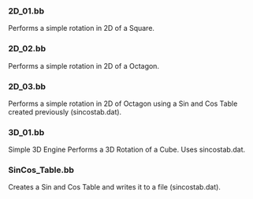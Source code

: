 ### 2D_01.bb
Performs a simple rotation in 2D of a Square.

### 2D_02.bb
Performs a simple rotation in 2D of a Octagon.

### 2D_03.bb
Performs a simple rotation in 2D of Octagon using a Sin and Cos Table created previously (sincostab.dat).

### 3D_01.bb
Simple 3D Engine
Performs a 3D Rotation of a Cube. Uses sincostab.dat.

### SinCos_Table.bb
Creates a Sin and Cos Table and writes it to a file (sincostab.dat).
